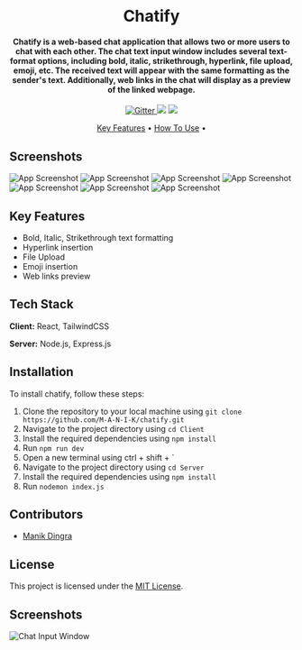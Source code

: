 <h1 align="center">
  <br>
  <br>
  Chatify
  <br>
</h1>

<h4 align="center">Chatify is a web-based chat application that allows two or more users to chat with each other. The chat text input window includes several text-format options, including bold, italic, strikethrough, hyperlink, file upload, emoji, etc. The received text will appear with the same formatting as the sender's text. Additionally, web links in the chat will display as a preview of the linked webpage.</h4>

<p align="center">
  <a href="https://badge.fury.io/js/electron-markdownify">
    <img src="https://badge.fury.io/js/electron-markdownify.svg"
         alt="Gitter">
  </a>
  <a href="https://gitter.im/amitmerchant1990/electron-markdownify"><img src="https://badges.gitter.im/amitmerchant1990/electron-markdownify.svg"></a>
  <a href="https://saythanks.io/to/bullredeyes@gmail.com">
      <img src="https://img.shields.io/badge/SayThanks.io-%E2%98%BC-1EAEDB.svg">
  </a>
</p>

<p align="center">
  <a href="#key-features">Key Features</a> •
  <a href="#how-to-use">How To Use</a> •
</p>

## Screenshots 

![App Screenshot](https://img2link.com/images/2023/05/05/c77cc5040ea3ac1fc13dc259dd67dfe2.jpg)
![App Screenshot](https://img2link.com/images/2023/05/05/d26650a711171179e311c99d32661e8a.jpg)
![App Screenshot](https://img2link.com/images/2023/05/05/80c6f4533cc914231ef4b9f7b16732cd.jpg)
![App Screenshot](https://img2link.com/images/2023/05/05/7c5ae838b4d404dca262fa855fca9f3c.jpg)
![App Screenshot](https://img2link.com/images/2023/05/05/7d64d92d5dada6b0e41251cfc506c300.jpg)
![App Screenshot](https://img2link.com/images/2023/05/05/b2436990b37ff42381d82b04ee984ffe.jpg)
![App Screenshot](https://img2link.com/images/2023/05/06/8af85cade7e8f003a5c81f495e3de67a.jpg)

## Key Features

- Bold, Italic, Strikethrough text formatting
- Hyperlink insertion
- File Upload
- Emoji insertion
- Web links preview

## Tech Stack

**Client:** React, TailwindCSS 

**Server:** Node.js, Express.js

## Installation

To install chatify, follow these steps:

1. Clone the repository to your local machine using `git clone https://github.com/M-A-N-I-K/chatify.git`
2. Navigate to the project directory using `cd Client`
3. Install the required dependencies using `npm install`
4. Run `npm run dev`
5. Open a new terminal using ctrl + shift + `
6. Navigate to the project directory using `cd Server`
7. Install the required dependencies using `npm install`
8. Run `nodemon index.js`


## Contributors

- [Manik Dingra](https://github.com/M-A-N-I-K)

## License

This project is licensed under the [MIT License](https://opensource.org/licenses/MIT). 

## Screenshots

![Chat Input Window](/screenshots/chat_input.png)
